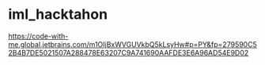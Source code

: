 # iml_hacktahon


[https://code-with-me.global.jetbrains.com/m1OIjBxWVGUVkbQ5kLsyHw#p=PY&fp=279590C52B4B7DE5021507A288478E63207C9A741690AAFDE3E6A96AD54E9D02
](https://code-with-me.global.jetbrains.com/6mlKguZSI2g3ytaIJOWPmw#p=PY&fp=4B78291421EE37061162276E334DCC114BD23F8A12BF2C94184FB417FA17379B)

